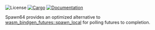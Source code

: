 ![License](https://img.shields.io/badge/license-MIT-green.svg)
[![Cargo](https://img.shields.io/crates/v/spawn64.svg)](https://crates.io/crates/spawn64)
[![Documentation](https://docs.rs/spawn64/badge.svg)](https://docs.rs/spawn64)

Spawn64 provides an optimized alternative to [wasm_bindgen_futures::spawn_local](https://docs.rs/wasm-bindgen-futures/latest/wasm_bindgen_futures/fn.spawn_local.html) for polling futures to completion.